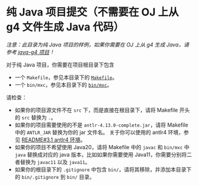# 纯 Java 项目提交（不需要在 OJ 上从 g4 文件生成 Java 代码）

*注意：此目录为纯 Java 项目的样例，如果你需要在 OJ 上从 g4 生成 Java，请参考 [java-g4 项目](../java-g4/)！*

对于纯 Java 项目，你需要在项目根目录下包含
- 一个 `Makefile`，参见本目录下的 [`Makefile`](Makefile)。
- 一个 `bin/mxc`，参见本目录下的 [`bin/mxc`](bin/mxc)。

请检查：
- 如果你的项目源文件不在 `src` 下，而是直接在根目录下，请将 Makefile 开头的 `src` 替换为 `.`。
- 如果你的项目需要使用的不是 `antlr-4.13.0-complete.jar`，请将 Makefile 中的 `ANTLR_JAR` 替换为你的 jar 文件名。
  关于你可以使用的 antlr4 环境，参见 [README#3.1 antlr4 环境](../README.md#31-antlr4-环境)。
- 如果你的项目不希望使用 Java20，请将 Makefile 中的 `javac` 和 `bin/mxc` 中 `java` 替换成对应的 java
  版本，比如如果你需要使用 Java11，你需要分别将二者替换为 `javac11` 以及 `java11`。
- 如果你的根目录下的 `.gitignore` 中包含 `bin/`，请将其移除，并添加本目录下的 `bin/.gitignore` 到 `bin/` 目录。
